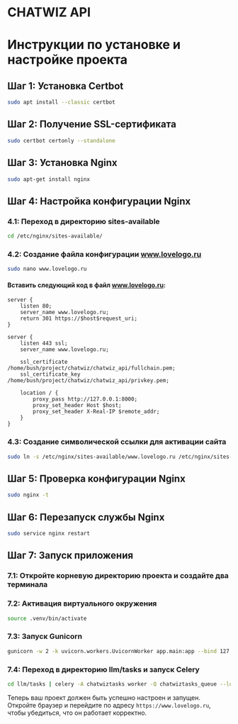 # CHATWIZ API

# Инструкции по установке и настройке проекта

## Шаг 1: Установка Certbot
```bash
sudo apt install --classic certbot
```

## Шаг 2: Получение SSL-сертификата
```bash
sudo certbot certonly --standalone
```

## Шаг 3: Установка Nginx
```bash
sudo apt-get install nginx
```

## Шаг 4: Настройка конфигурации Nginx

### 4.1: Переход в директорию sites-available
```bash
cd /etc/nginx/sites-available/
```

### 4.2: Создание файла конфигурации www.lovelogo.ru
```bash
sudo nano www.lovelogo.ru
```

#### Вставить следующий код в файл www.lovelogo.ru:
```nginx
server {
    listen 80;
    server_name www.lovelogo.ru;
    return 301 https://$host$request_uri;
}

server {
    listen 443 ssl;
    server_name www.lovelogo.ru;

    ssl_certificate /home/bush/project/chatwiz/chatwiz_api/fullchain.pem;
    ssl_certificate_key /home/bush/project/chatwiz/chatwiz_api/privkey.pem;

    location / {
        proxy_pass http://127.0.0.1:8000;
        proxy_set_header Host $host;
        proxy_set_header X-Real-IP $remote_addr;
    }
}
```

### 4.3: Создание символической ссылки для активации сайта
```bash
sudo ln -s /etc/nginx/sites-available/www.lovelogo.ru /etc/nginx/sites-enabled/
```

## Шаг 5: Проверка конфигурации Nginx
```bash
sudo nginx -t
```

## Шаг 6: Перезапуск службы Nginx
```bash
sudo service nginx restart
```

## Шаг 7: Запуск приложения

### 7.1: Откройте корневую директорию проекта и создайте два терминала

### 7.2: Активация виртуального окружения
```bash
source .venv/bin/activate
```

### 7.3: Запуск Gunicorn
```bash
gunicorn -w 2 -k uvicorn.workers.UvicornWorker app.main:app --bind 127.0.0.1:8000
```

### 7.4: Переход в директорию llm/tasks и запуск Celery
```bash
cd llm/tasks | celery -A chatwiztasks worker -Q chatwiztasks_queue --loglevel=INFO --hostname=chatwiz --autoscale=2,1
```

Теперь ваш проект должен быть успешно настроен и запущен. Откройте браузер и перейдите по адресу `https://www.lovelogo.ru`, чтобы убедиться, что он работает корректно.
